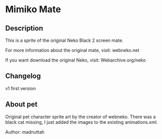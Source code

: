 # Mimiko Mate

## Description
This is a sprite of the original Neko Black 2 screen mate. 

For more information about the original mate, visit: webneko.net

If you want download the original Neko, visit: Webarchive.org/neko

## Changelog
v1 first version

## About pet
Original pet character sprite art by the creator of webneko. There was a black cat missing, I just added the images to the existing animations.xml.

Author: madnuttah
